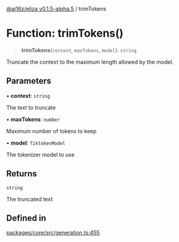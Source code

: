 [@ai16z/eliza v0.1.5-alpha.5](../index.md) / trimTokens

# Function: trimTokens()

> **trimTokens**(`context`, `maxTokens`, `model`): `string`

Truncate the context to the maximum length allowed by the model.

## Parameters

• **context**: `string`

The text to truncate

• **maxTokens**: `number`

Maximum number of tokens to keep

• **model**: `TiktokenModel`

The tokenizer model to use

## Returns

`string`

The truncated text

## Defined in

[packages/core/src/generation.ts:455](https://github.com/meliksahgurtemel/eliza/blob/main/packages/core/src/generation.ts#L455)
